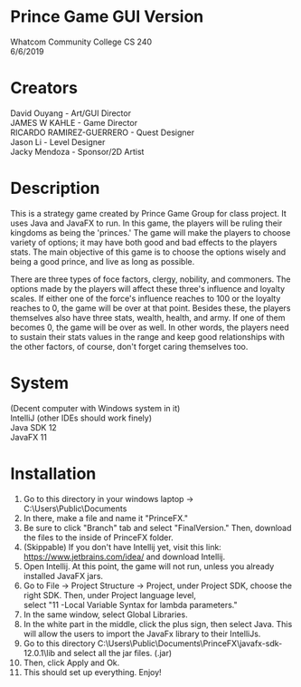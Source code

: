 # Prince Game GUI Version
Whatcom Community College CS 240 <br />
6/6/2019 <br />

# Creators
David Ouyang - Art/GUI Director <br />
JAMES W KAHLE - Game Director <br />
RICARDO RAMIREZ-GUERRERO - Quest Designer <br />
Jason Li - Level Designer <br />
Jacky Mendoza - Sponsor/2D Artist <br />

# Description
This is a strategy game created by Prince Game Group for class project. It uses Java and JavaFX to run. In this game, the players will be ruling their kingdoms as being the 'princes.' The game will make the players to choose variety of options; it may have both good and bad effects to the players stats. The main objective of this game is to choose the options wisely and being a good prince, and live as long as possible. 

There are three types of foce factors, clergy, nobility, and commoners. The options made by the players will affect these three's influence and loyalty scales. If either one of the force's influence reaches to 100 or the loyalty reaches to 0, the game will be over at that point. Besides these, the players themselves also have three stats, wealth, health, and army. If one of them becomes 0, the game will be over as well. In other words, the players need to sustain their stats values in the range and keep good relationships with the other factors, of course, don't forget caring themselves too. 

# System
(Decent computer with Windows system in it) <br />
IntelliJ (other IDEs should work finely) <br />
Java SDK 12 <br />
JavaFX 11 <br />

# Installation
1. Go to this directory in your windows laptop -> C:\Users\Public\Documents <br />
2. In there, make a file and name it "PrinceFX." <br />
3. Be sure to click "Branch" tab and select "FinalVersion." Then, download the files to the inside of PrinceFX folder. <br />
4. (Skippable) If you don't have Intellij yet, visit this link: https://www.jetbrains.com/idea/ and download Intellij. <br />
5. Open Intellij. At this point, the game will not run, unless you already installed JavaFX jars.
6. Go to File -> Project Structure -> Project, under Project SDK, choose the right SDK. Then, under Project language level, <br />
select "11 -Local Variable Syntax for lambda parameters." <br />
7. In the same window, select Global Libraries. <br />
8. In the white part in the middle, click the plus sign, then select Java. This will allow the users to import the JavaFx library to their IntelliJs. <br />
9. Go to this directory C:\Users\Public\Documents\PrinceFX\javafx-sdk-12.0.1\lib and select all the jar files. (.jar) <br />
10. Then, click Apply and Ok. <br />
11. This should set up everything. Enjoy! <br />
 




